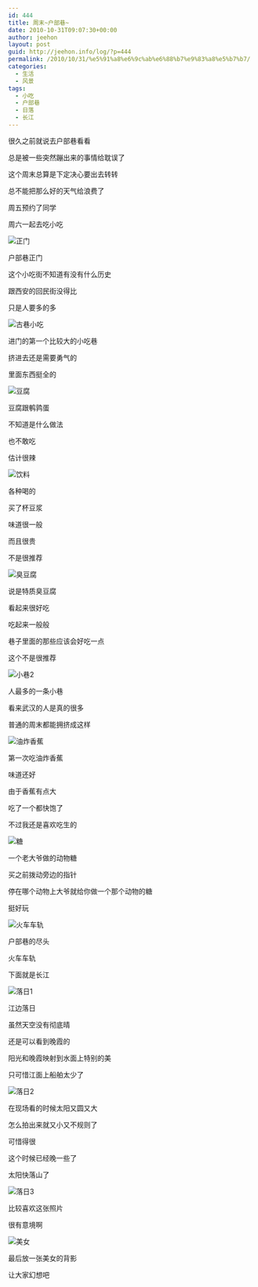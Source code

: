 ```yaml
---
id: 444
title: 周末~户部巷~
date: 2010-10-31T09:07:30+00:00
author: jeehon
layout: post
guid: http://jeehon.info/log/?p=444
permalink: /2010/10/31/%e5%91%a8%e6%9c%ab%e6%88%b7%e9%83%a8%e5%b7%b7/
categories:
  - 生活
  - 风景
tags:
  - 小吃
  - 户部巷
  - 日落
  - 长江
---
```

很久之前就说去户部巷看看
  
总是被一些突然蹦出来的事情给耽误了
  
这个周末总算是下定决心要出去转转
  
总不能把那么好的天气给浪费了
  
周五预约了同学
  
周六一起去吃小吃
  
<!--more-->


  
![正门](http://pic.yupoo.com/jeehon/AAuqWKXX/medium.jpg)
  
户部巷正门
  
这个小吃街不知道有没有什么历史
  
跟西安的回民街没得比
  
只是人要多的多

![古巷小吃](http://pic.yupoo.com/jeehon/AAurEvuI/medium.jpg)
  
进门的第一个比较大的小吃巷
  
挤进去还是需要勇气的
  
里面东西挺全的

![豆腐](http://pic.yupoo.com/jeehon/AAuJuHeZ/medium.jpg)
  
豆腐跟鹌鹑蛋
  
不知道是什么做法
  
也不敢吃
  
估计很辣

![饮料](http://pic.yupoo.com/jeehon/AAuJB6yO/medium.jpg)
  
各种喝的
  
买了杯豆浆
  
味道很一般
  
而且很贵
  
不是很推荐

![臭豆腐](http://pic.yupoo.com/jeehon/AAuJVSdB/medium.jpg)
  
说是特质臭豆腐
  
看起来很好吃
  
吃起来一般般
  
巷子里面的那些应该会好吃一点
  
这个不是很推荐

![小巷2](http://pic.yupoo.com/jeehon/AAuK3HRo/medium.jpg)
  
人最多的一条小巷
  
看来武汉的人是真的很多
  
普通的周末都能拥挤成这样

![油炸香蕉](http://pic.yupoo.com/jeehon/AAuKboWX/medium.jpg)
  
第一次吃油炸香蕉
  
味道还好
  
由于香蕉有点大
  
吃了一个都快饱了
  
不过我还是喜欢吃生的

![糖](http://pic.yupoo.com/jeehon/AAuKiRqm/medium.jpg)
  
一个老大爷做的动物糖
  
买之前拨动旁边的指针
  
停在哪个动物上大爷就给你做一个那个动物的糖
  
挺好玩

![火车车轨](http://pic.yupoo.com/jeehon/AAuKuuUl/medium.jpg)
  
户部巷的尽头
  
火车车轨
  
下面就是长江

![落日1](http://pic.yupoo.com/jeehon/AAuKBLrh/medium.jpg)
  
江边落日
  
虽然天空没有彻底晴
  
还是可以看到晚霞的
  
阳光和晚霞映射到水面上特别的美
  
只可惜江面上船舶太少了

![落日2](http://pic.yupoo.com/jeehon/AAuux4ki/medium.jpg)
  
在现场看的时候太阳又圆又大
  
怎么拍出来就又小又不规则了
  
可惜得很
  
这个时候已经晚一些了
  
太阳快落山了

![落日3](http://pic.yupoo.com/jeehon/AAuvkIet/medium.jpg)
  
比较喜欢这张照片
  
很有意境啊

![美女](http://pic.yupoo.com/jeehon/AAuKIqLy/medium.jpg)
  
最后放一张美女的背影
  
让大家幻想吧